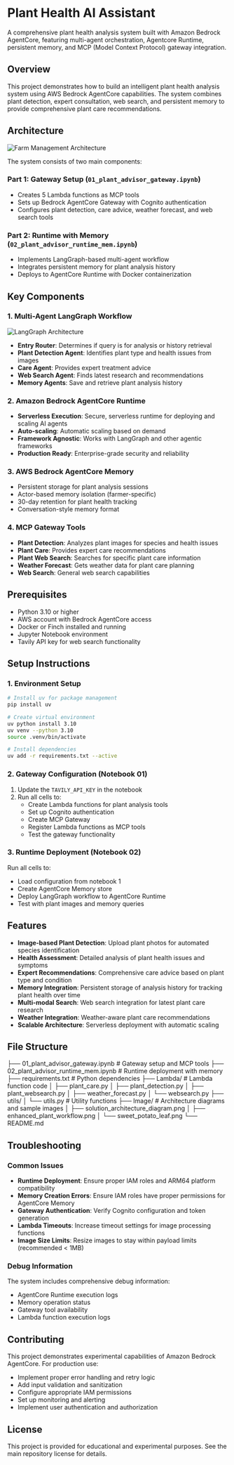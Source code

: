 
# Plant Health AI Assistant

A comprehensive plant health analysis system built with Amazon Bedrock AgentCore, featuring multi-agent orchestration, Agentcore Runtime, persistent memory, and MCP (Model Context Protocol) gateway integration.

## Overview

This project demonstrates how to build an intelligent plant health analysis system using AWS Bedrock AgentCore capabilities. The system combines plant detection, expert consultation, web search, and persistent memory to provide comprehensive plant care recommendations.

## Architecture
![Farm Management Architecture](./Image/solution_architecture_diagram.png)

The system consists of two main components:

### Part 1: Gateway Setup (`01_plant_advisor_gateway.ipynb`)
- Creates 5 Lambda functions as MCP tools
- Sets up Bedrock AgentCore Gateway with Cognito authentication
- Configures plant detection, care advice, weather forecast, and web search tools

### Part 2: Runtime with Memory (`02_plant_advisor_runtime_mem.ipynb`)
- Implements LangGraph-based multi-agent workflow
- Integrates persistent memory for plant analysis history
- Deploys to AgentCore Runtime with Docker containerization

## Key Components

### 1. Multi-Agent LangGraph Workflow
![LangGraph Architecture](./Image/enhanced_plant_workflow.png)
- **Entry Router**: Determines if query is for analysis or history retrieval
- **Plant Detection Agent**: Identifies plant type and health issues from images
- **Care Agent**: Provides expert treatment advice
- **Web Search Agent**: Finds latest research and recommendations
- **Memory Agents**: Save and retrieve plant analysis history

### 2. Amazon Bedrock AgentCore Runtime
- **Serverless Execution**: Secure, serverless runtime for deploying and scaling AI agents
- **Auto-scaling**: Automatic scaling based on demand
- **Framework Agnostic**: Works with LangGraph and other agentic frameworks
- **Production Ready**: Enterprise-grade security and reliability

### 3. AWS Bedrock AgentCore Memory
- Persistent storage for plant analysis sessions
- Actor-based memory isolation (farmer-specific)
- 30-day retention for plant health tracking
- Conversation-style memory format

### 4. MCP Gateway Tools
- **Plant Detection**: Analyzes plant images for species and health issues
- **Plant Care**: Provides expert care recommendations
- **Plant Web Search**: Searches for specific plant care information
- **Weather Forecast**: Gets weather data for plant care planning
- **Web Search**: General web search capabilities

## Prerequisites

- Python 3.10 or higher
- AWS account with Bedrock AgentCore access
- Docker or Finch installed and running
- Jupyter Notebook environment
- Tavily API key for web search functionality

## Setup Instructions

### 1. Environment Setup

```bash
# Install uv for package management
pip install uv

# Create virtual environment
uv python install 3.10
uv venv --python 3.10
source .venv/bin/activate

# Install dependencies
uv add -r requirements.txt --active
```
### 2. Gateway Configuration (Notebook 01)

1. Update the `TAVILY_API_KEY` in the notebook
2. Run all cells to:
   - Create Lambda functions for plant analysis tools
   - Set up Cognito authentication
   - Create MCP Gateway
   - Register Lambda functions as MCP tools
   - Test the gateway functionality

### 3. Runtime Deployment (Notebook 02)

Run all cells to:
- Load configuration from notebook 1
- Create AgentCore Memory store
- Deploy LangGraph workflow to AgentCore Runtime
- Test with plant images and memory queries

## Features

- **Image-based Plant Detection**: Upload plant photos for automated species identification
- **Health Assessment**: Detailed analysis of plant health issues and symptoms
- **Expert Recommendations**: Comprehensive care advice based on plant type and condition
- **Memory Integration**: Persistent storage of analysis history for tracking plant health over time
- **Multi-modal Search**: Web search integration for latest plant care research
- **Weather Integration**: Weather-aware plant care recommendations
- **Scalable Architecture**: Serverless deployment with automatic scaling

## File Structure

├── 01_plant_advisor_gateway.ipynb # Gateway setup and MCP tools
├── 02_plant_advisor_runtime_mem.ipynb # Runtime deployment with memory
├── requirements.txt # Python dependencies
├── Lambda/ # Lambda function code
│ ├── plant_care.py
│ ├── plant_detection.py
│ ├── plant_websearch.py
│ ├── weather_forecast.py
│ └── websearch.py
├── utils/
│ └── utils.py # Utility functions
├── Image/ # Architecture diagrams and sample images
│ ├── solution_architecture_diagram.png
│ ├── enhanced_plant_workflow.png
│ └── sweet_potato_leaf.png
└── README.md


## Troubleshooting

### Common Issues

- **Runtime Deployment**: Ensure proper IAM roles and ARM64 platform compatibility
- **Memory Creation Errors**: Ensure IAM roles have proper permissions for AgentCore Memory
- **Gateway Authentication**: Verify Cognito configuration and token generation
- **Lambda Timeouts**: Increase timeout settings for image processing functions
- **Image Size Limits**: Resize images to stay within payload limits (recommended < 1MB)

### Debug Information

The system includes comprehensive debug information:
- AgentCore Runtime execution logs
- Memory operation status
- Gateway tool availability
- Lambda function execution logs

## Contributing

This project demonstrates experimental capabilities of Amazon Bedrock AgentCore. For production use:

- Implement proper error handling and retry logic
- Add input validation and sanitization
- Configure appropriate IAM permissions
- Set up monitoring and alerting
- Implement user authentication and authorization

## License

This project is provided for educational and experimental purposes. See the main repository license for details.
